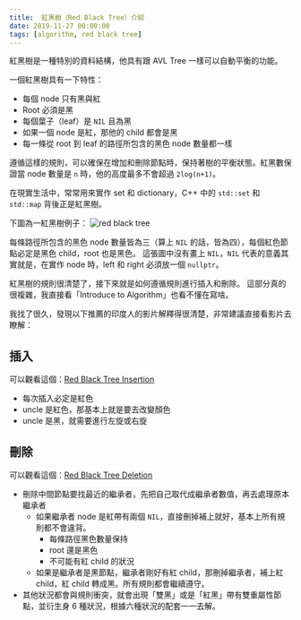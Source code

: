 ```yaml
---
title:  紅黑樹（Red Black Tree）介紹
date: 2019-11-27 00:00:00
tags: [algorithm, red black tree]
---
```


紅黑樹是一種特別的資料結構，他具有跟 AVL Tree 一樣可以自動平衡的功能。

一個紅黑樹具有一下特性：

- 每個 node 只有黑與紅
- Root 必須是黑
- 每個葉子（leaf）是 `NIL` 且為黑
- 如果一個 node 是紅，那他的 child 都會是黑
- 每一條從 root 到 leaf 的路徑所包含的黑色 node 數量都一樣

遵循這樣的規則，可以確保在增加和刪除節點時，保持著樹的平衡狀態。紅黑數保證當 node 數量是 `n` 時，他的高度最多不會超過 `2log(n+1)`。

在現實生活中，常常用來實作 set 和 dictionary，C++ 中的 `std::set` 和 `std::map` 背後正是紅黑樹。

<!-- more --> 

下圖為一紅黑樹例子：
![red black tree](https://user-images.githubusercontent.com/18013815/69704764-131ca180-112f-11ea-9897-ea561e87fc35.png)

每條路徑所包含的黑色 node 數量皆為三（算上 `NIL` 的話，皆為四），每個紅色節點必定是黑色 child，root 也是黑色。
這張圖中沒有畫上 `NIL`，`NIL` 代表的意義其實就是，在實作 node 時，left 和 right 必須放一個 `nullptr`。

紅黑樹的規則很清楚了，接下來就是如何遵循規則進行插入和刪除。
這部分真的很複雜，我直接看「Introduce to Algorithm」也看不懂在寫啥。

我找了很久，發現以下推薦的印度人的影片解釋得很清楚，非常建議直接看影片去瞭解：

## 插入

可以觀看這個：[Red Black Tree Insertion](https://www.youtube.com/embed/UaLIHuR1t8Q)

- 每次插入必定是紅色
- uncle 是紅色，那基本上就是要去改變顏色
- uncle 是黑，就需要進行左旋或右旋

## 刪除

可以觀看這個：[Red Black Tree Deletion](https://www.youtube.com/embed/CTvfzU_uNKE)

- 刪除中間節點要找最近的繼承者，先把自己取代成繼承者數值，再去處理原本繼承者
  - 如果繼承者 node 是紅帶有兩個 `NIL`，直接刪掉補上就好，基本上所有規則都不會違背。
    - 每條路徑黑色數量保持
    - root 還是黑色
    - 不可能有紅 child 的狀況
  - 如果是繼承者是黑節點，繼承者剛好有紅 child，那刪掉繼承者，補上紅 child，紅 child 轉成黑。所有規則都會繼續遵守。
- 其他狀況都會與規則衝突，就會出現「雙黑」或是「紅黑」帶有雙重屬性節點，並衍生身 6 種狀況，根據六種狀況的配套一一去解。
